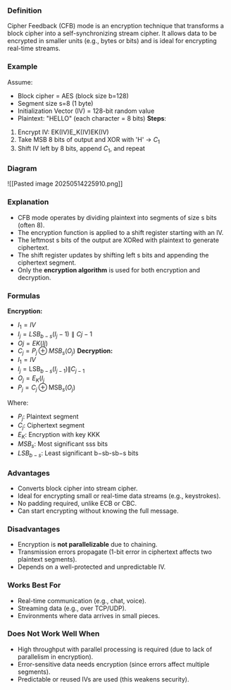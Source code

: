 
### **Definition**
Cipher Feedback (CFB) mode is an encryption technique that transforms a block cipher into a self-synchronizing stream cipher. It allows data to be encrypted in smaller units (e.g., bytes or bits) and is ideal for encrypting real-time streams.

### **Example**
Assume:
- Block cipher = AES (block size b=128)
- Segment size s=8 (1 byte)
- Initialization Vector (IV) = 128-bit random value
- Plaintext: "HELLO" (each character = 8 bits)
**Steps**:
1. Encrypt IV: EK(IV)E_K(IV)EK​(IV)
2. Take MSB 8 bits of output and XOR with 'H' → $C_1$​
3. Shift IV left by 8 bits, append $C_1$​, and repeat

### **Diagram**

![[Pasted image 20250514225910.png]]

### **Explanation**
- CFB mode operates by dividing plaintext into segments of size s bits (often 8).
- The encryption function is applied to a shift register starting with an IV.
- The leftmost s bits of the output are XORed with plaintext to generate ciphertext.
- The shift register updates by shifting left s bits and appending the ciphertext segment.
- Only the **encryption algorithm** is used for both encryption and decryption.

### **Formulas**
**Encryption:**
- $I_1=IV$
- $I_j=LSB_{b−s}(I_j−1)∥Cj−1$
- $Oj=EK(Ij)$
- $C_j=P_j⊕MSB_s(O_j)$
**Decryption:**
- $I_1 = IV$
- $I_j = \text{LSB}_{b-s}(I_{j-1}) \| C_{j-1}$
- $O_j = E_K(I_j$
- $P_j = C_j \oplus \text{MSB}_s(O_j)$

Where:
- $P_j$​: Plaintext segment
- $C_j$​: Ciphertext segment
- $E_K$​: Encryption with key KKK
- $MSB_s$​: Most significant sss bits
- $LSB_{b-s}$​: Least significant b−sb-sb−s bits

### **Advantages**
- Converts block cipher into stream cipher.
- Ideal for encrypting small or real-time data streams (e.g., keystrokes).
- No padding required, unlike ECB or CBC.
- Can start encrypting without knowing the full message.

### **Disadvantages**
- Encryption is **not parallelizable** due to chaining.
- Transmission errors propagate (1-bit error in ciphertext affects two plaintext segments).
- Depends on a well-protected and unpredictable IV.

### **Works Best For**
- Real-time communication (e.g., chat, voice).
- Streaming data (e.g., over TCP/UDP).
- Environments where data arrives in small pieces.

### **Does Not Work Well When**
- High throughput with parallel processing is required (due to lack of parallelism in encryption).
- Error-sensitive data needs encryption (since errors affect multiple segments).
- Predictable or reused IVs are used (this weakens security).
